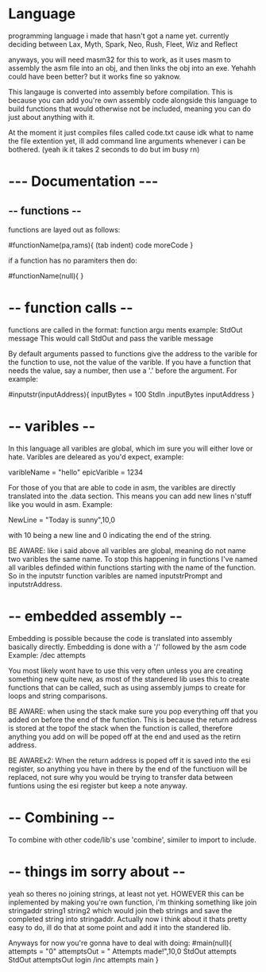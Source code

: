 # Language
programming language i made that hasn't got a name yet.
currently deciding between Lax, Myth, Spark, Neo, Rush, Fleet, Wiz and Reflect

anyways, you will need masm32 for this to work, as it uses masm to assembly the asm file into an obj, and then links the obj into an exe. Yehahh could have been better? but it works fine so yaknow.

This langauge is converted into assembly before compilation. This is because you can add you're own assembly code alongside this language to build functions that would otherwise not be included, meaning you can do just about anything with it.

At the moment it just compiles files called code.txt cause idk what to name the file extention yet, ill add command line arguments whenever i can be bothered. (yeah ik it takes 2 seconds to do but im busy rn)

# --- Documentation ---

## -- functions --

functions are layed out as follows:

 #functionName(pa,rams){
 (tab indent)   code
                 moreCode
 }
 
 if a function has no paramiters then do:
 
 #functionName(null){
 }
 
 # -- function calls --
 
 functions are called in the format: function argu ments
 example: StdOut message
 This would call StdOut and pass the varible message
 
 By default arguments passed to functions give the address to the varible for the function to use, not the value of the varible.
 If you have a function that needs the value, say a number, then use a '.' before the argument. For example:
 
 #inputstr(inputAddress){
    inputBytes = 100
    StdIn .inputBytes inputAddress
 }
 
 # -- varibles --
 In this language all varibles are global, which im sure you will either love or hate.
 Varibles are deleared as you'd expect, example:
 
 varibleName = "hello"
 epicVarible = 1234
 
 For those of you that are able to code in asm, the varibles are directly translated into the .data section. This means you can add new lines n'stuff like you would in asm. Example:
 
 NewLine = "Today is sunny",10,0
 
 with 10 being a new line and 0 indicating the end of the string.
 
 BE AWARE: like i said above all varibles are global, meaning do not name two varibles the same name. To stop this happening in functions I've named all varibles definded within functions starting with the name of the function. So in the inputstr function varibles are named inputstrPrompt and inputstrAddress.
 
 # -- embedded assembly --
 Embedding is possible because the code is translated into assembly basically directly.
 Embedding is done with a '/' followed by the asm code
 Example: /dec attempts
 
You most likely wont have to use this very often unless you are creating something new quite new, as most of the standered lib uses this to create functions that can be called, such as using assembly jumps to create for loops and string comparisons.

BE AWARE: when using the stack make sure you pop everything off that you added on before the end of the function. This is because the return address is stored at the topof the stack when the function is called, therefore anything you add on will be poped off at the end and used as the retirn address.

BE AWAREx2: When the return address is poped off it is saved into the esi register, so anything you have in there by the end of the functiuon will be replaced, not sure why you would be trying to transfer data between funtions using the esi register but keep a note anyway.

# -- Combining --
To combine with other code/lib's use 'combine', similer to import to include. 


# -- things im sorry about --
yeah so theres no joining strings, at least not yet. HOWEVER this can be inplemented by making you're own function, 
i'm thinking something like join stringaddr string1 string2  which would join theb strings and save the completed string into stringaddr.
Actually now i think about it thats pretty easy to do, ill do that at some point and add it into the standered lib.

Anyways for now you're gonna have to deal with doing:
#main(null){
    attempts = "0"
    attemptsOut = " Attempts made!",10,0
    StdOut attempts
    StdOut attemptsOut
    login
    /inc attempts
    main
}
